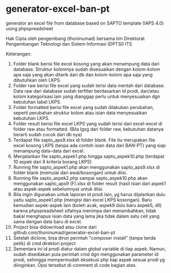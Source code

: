 # generator-excel-ban-pt
generator an excel file from database based on SAPTO template (IAPS 4.0) using phpspreadsheet

Hak Cipta oleh pengembang (thoninumad) bersama tim Direktorat Pengembangan Teknologi dan Sistem Informasi (DPTSI) ITS

Keterangan:

1. Folder blank berisi file excel kosong yang akan menampung data dari database. Struktur kolomnya sudah disesuaikan dengan kolom-kolom apa saja yang akan ditarik dari db dan kolom-kolom apa saja yang dibutuhkan oleh LKPS.
2. Folder raw berisi file excel yang sudah terisi data mentah dari database. Data raw dari database sudah terfilter berdasarkan id prodi, dan/atau kolom kategorisasi lain yang dianggap perlu untuk menyesuaikan dgn kebutuhan tabel LKPS.
3. Folder formatted berisi file excel yang sudah dilakukan perubahan, seperti perubahan struktur kolom atau isian data menyesuaikan kebutuhan LKPS.
4. Folder result berisi file excel LKPS yang sudah terisi dari excel-excel di folder raw atau formatted. (Bila lgsg dari folder raw, kebutuhan datanya berarti sudah cocok dari db nya)
5. Terdapat file sapto_aps9.xlsx di folder blank. File itu merupakan file excel kosong LKPS (tanpa ada contoh isian data dari BAN-PT) yang siap menampung data-data dari excel.
6. Menjalankan file sapto_aspek1.php hingga sapto_aspek10.php (terdapat 10 aspek dari 8 kriteria borang LKPS)
7. Running file sapto_aspek1.php akan menggunakan sapto_aps9.xlsx di folder blank (memulai dari awal/kosongan) untuk diisi. 
8. Running file sapto_aspek2.php sampai sapto_aspek10.php akan menggunakan sapto_aps9 (F).xlsx di folder result (hasil isian dari aspek1 atau aspek-aspek sebelumnya) untuk diisi.
9. Bila ingin digunakan untuk laporan id prodi lain, yg harus dijalankan dulu yaitu sapto_aspek1.php (mengisi dari excel LKPS kosongan). Baru kemudian aspek-aspek lain (boleh acak, aspek9 dulu baru aspek5, dll) karena phpspreadsheet sifatnya menimpa dan menambahkan, tidak bakal menghapus isian data yang lama jika tidak dalam satu cell yang sama dengan data baru di excel.
10. Project bisa didownload atau clone dari github.com/thoninumad/generator-excel-ban-pt
11. Setelah diclone, bisa dirun perintah "composer install" (tanpa tanda petik) di cmd direktori project
12. Sementara ini id prodi diatur dalam global variable di tiap aspek. Namun, sudah disediakan pula perintah cmd dgn menggunakan parameter id prodi, sehingga mempermudah eksekusi php tiap aspek sesuai prodi yg diinginkan. Opsi tersebut di-comment di code bagian atas.
